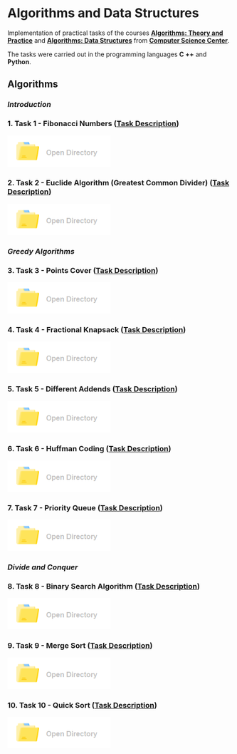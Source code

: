 # Algorithms and Data Structures
Implementation of practical tasks of the courses **[Algorithms: Theory and Practice](https://stepik.org/course/217/syllabus)** and **[Algorithms: Data Structures](https://stepik.org/course/1547/syllabus)** from **[Computer Science Center](https://stepik.org/org/compscicenter)**.


The tasks were carried out in the programming languages **C ++** and **Python**.
  
## Algorithms  

### *Introduction*
### 1. Task 1 - Fibonacci Numbers ([Task Description](https://github.com/AlexeyPopov1997/AlgorithmsAndDataStructures/blob/master/Algorithms/FibonacciNumbers/Task%20Description.md))
[![Button](https://github.com/AlexeyPopov1997/MachineLearningCource/blob/master/open_project_image.png?raw=true)](https://github.com/AlexeyPopov1997/AlgorithmsAndDataStructures/tree/master/Algorithms/FibonacciNumbers)
### 2. Task 2 - Euclide Algorithm (Greatest Common Divider) ([Task Description](https://github.com/AlexeyPopov1997/AlgorithmsAndDataStructures/blob/master/Algorithms/EuclideAlgorithm/Task%20Description.md))
[![Button](https://github.com/AlexeyPopov1997/MachineLearningCource/blob/master/open_project_image.png?raw=true)](https://github.com/AlexeyPopov1997/AlgorithmsAndDataStructures/tree/master/Algorithms/EuclideAlgorithm)
### *Greedy Algorithms*
### 3. Task 3 - Points Cover ([Task Description](https://github.com/AlexeyPopov1997/AlgorithmsAndDataStructures/blob/master/Algorithms/PointsCover/Task%20Description.md))
[![Button](https://github.com/AlexeyPopov1997/MachineLearningCource/blob/master/open_project_image.png?raw=true)](https://github.com/AlexeyPopov1997/AlgorithmsAndDataStructures/tree/master/Algorithms/PointsCover)
### 4. Task 4 - Fractional Knapsack ([Task Description](https://github.com/AlexeyPopov1997/AlgorithmsAndDataStructures/blob/master/Algorithms/FractionalKnapsack/Task%20Description.md))
[![Button](https://github.com/AlexeyPopov1997/MachineLearningCource/blob/master/open_project_image.png?raw=true)](https://github.com/AlexeyPopov1997/AlgorithmsAndDataStructures/tree/master/Algorithms/FractionalKnapsack)
### 5. Task 5 - Different Addends ([Task Description](https://github.com/AlexeyPopov1997/AlgorithmsAndDataStructures/blob/develop/Algorithms/DifferentAddends/Task%20Description.md))
[![Button](https://github.com/AlexeyPopov1997/MachineLearningCource/blob/master/open_project_image.png?raw=true)](https://github.com/AlexeyPopov1997/AlgorithmsAndDataStructures/tree/develop/Algorithms/DifferentAddends)
### 6. Task 6 - Huffman Coding ([Task Description](https://github.com/AlexeyPopov1997/AlgorithmsAndDataStructures/blob/develop/Algorithms/Huffman%20Coding/Task%20Description.md))
[![Button](https://github.com/AlexeyPopov1997/MachineLearningCource/blob/master/open_project_image.png?raw=true)](https://github.com/AlexeyPopov1997/AlgorithmsAndDataStructures/tree/develop/Algorithms/Huffman%20Coding)
### 7. Task 7 - Priority Queue ([Task Description](https://github.com/AlexeyPopov1997/AlgorithmsAndDataStructures/blob/master/Algorithms/PriorityQueue/Task%20Description.md))
[![Button](https://github.com/AlexeyPopov1997/MachineLearningCource/blob/master/open_project_image.png?raw=true)](https://github.com/AlexeyPopov1997/AlgorithmsAndDataStructures/tree/master/Algorithms/PriorityQueue)  

### *Divide and Conquer*
### 8. Task 8 - Binary Search Algorithm ([Task Description](https://github.com/AlexeyPopov1997/AlgorithmsAndDataStructures/blob/master/Algorithms/BinarySearch/Task%20Description.md))
[![Button](https://github.com/AlexeyPopov1997/MachineLearningCource/blob/master/open_project_image.png?raw=true)](https://github.com/AlexeyPopov1997/AlgorithmsAndDataStructures/tree/master/Algorithms/BinarySearch)
### 9. Task 9 - Merge Sort ([Task Description](https://github.com/AlexeyPopov1997/AlgorithmsAndDataStructures/blob/master/Algorithms/MergeSort/Task%20Description.md))
[![Button](https://github.com/AlexeyPopov1997/MachineLearningCource/blob/master/open_project_image.png?raw=true)](https://github.com/AlexeyPopov1997/AlgorithmsAndDataStructures/tree/master/Algorithms/MergeSort)
### 10. Task 10 - Quick Sort ([Task Description](https://github.com/AlexeyPopov1997/AlgorithmsAndDataStructures/blob/master/Algorithms/QuickSort/Task%20Description.md))
[![Button](https://github.com/AlexeyPopov1997/MachineLearningCource/blob/master/open_project_image.png?raw=true)](https://github.com/AlexeyPopov1997/AlgorithmsAndDataStructures/tree/master/Algorithms/QuickSort)